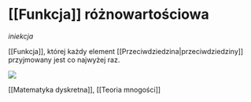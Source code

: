# [[Funkcja]] różnowartościowa
*iniekcja*

[[Funkcja]], której każdy element [[Przeciwdziedzina|przeciwdziedziny]] przyjmowany jest co najwyżej raz.

![](img/funkcja_roznowartosciowa1.PNG)

[[Matematyka dyskretna]], [[Teoria mnogości]]